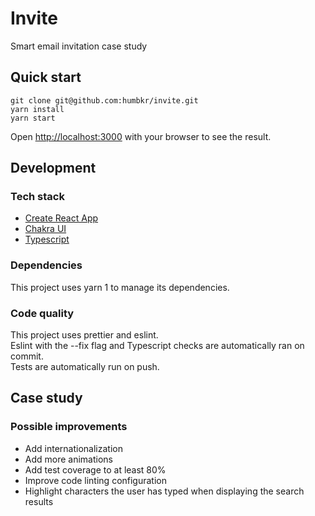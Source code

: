 # Invite
Smart email invitation case study

## Quick start
```shell
git clone git@github.com:humbkr/invite.git
yarn install
yarn start
```

Open [http://localhost:3000](http://localhost:3000) with your browser to see the result.

## Development

### Tech stack
- [Create React App](https://github.com/facebook/create-react-app)
- [Chakra UI](https://github.com/chakra-ui/chakra-ui)
- [Typescript](https://github.com/microsoft/TypeScript)

### Dependencies

This project uses yarn 1 to manage its dependencies.

### Code quality
This project uses prettier and eslint.  
Eslint with the --fix flag and Typescript checks are automatically ran on commit.  
Tests are automatically run on push.

## Case study
### Possible improvements
- Add internationalization
- Add more animations
- Add test coverage to at least 80%
- Improve code linting configuration
- Highlight characters the user has typed when displaying the search results
